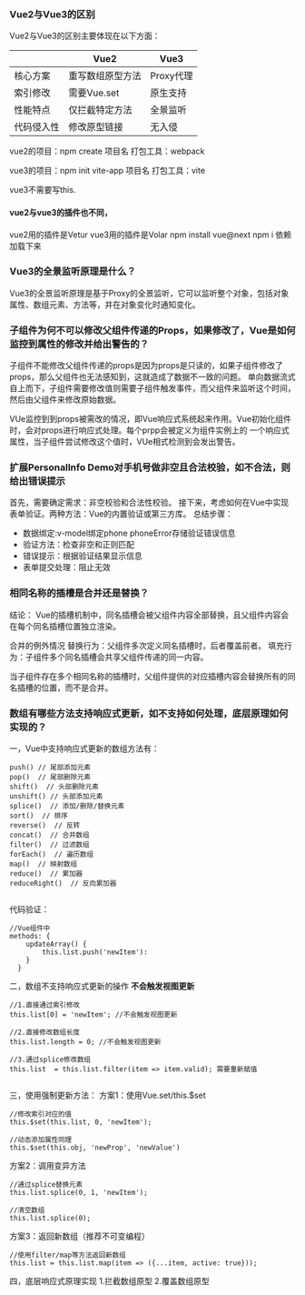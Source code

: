 ### Vue2与Vue3的区别

Vue2与Vue3的区别主要体现在以下方面：

|              | Vue2              | Vue3          |
| -----------  | -----------       | -----------   |
| 核心方案      | 重写数组原型方法   | Proxy代理      |
| 索引修改      | 需要Vue.set       | 原生支持        |
| 性能特点      | 仅拦截特定方法     | 全景监听        |
| 代码侵入性    | 修改原型链接      | 无入侵         |

vue2的项目：npm create 项目名
打包工具：webpack 

vue3的项目：npm init vite-app 项目名
打包工具：vite

vue3不需要写this.

#### vue2与vue3的插件也不同，
vue2用的插件是Vetur
vue3用的插件是Volar
npm install vue@next
npm i 依赖加载下来
### Vue3的全景监听原理是什么？

Vue3的全景监听原理是基于Proxy的全景监听，它可以监听整个对象，包括对象属性、数组元素、方法等，并在对象变化时通知变化。



### 子组件为何不可以修改父组件传递的Props，如果修改了，Vue是如何监控到属性的修改并给出警告的？ 

子组件不能修改父组件传递的props是因为props是只读的，如果子组件修改了props，那么父组件也无法感知到，这就造成了数据不一致的问题。
单向数据流式自上而下，子组件需要修改值则需要子组件触发事件，而父组件来监听这个时间，然后由父组件来修改原始数据。

VUe监控到到props被需改的情况，即Vue响应式系统起来作用。Vue初始化组件时，会对props进行响应式处理。每个prpp会被定义为组件实例上的
一个响应式属性，当子组件尝试修改这个值时，VUe相式检测到会发出警告。

### 扩展Personallnfo Demo对手机号做非空且合法校验，如不合法，则给出错误提示
首先，需要确定需求：非空校验和合法性校验。
接下来，考虑如何在Vue中实现表单验证。两种方法：Vue的内置验证或第三方库。
总结步骤：
- 数据绑定:v-model绑定phone  phoneError存储验证错误信息
- 验证方法：检查非空和正则匹配
- 错误提示：根据验证结果显示信息
- 表单提交处理：阻止无效


<script>
export default {
  name: "MyComponent", // 你可以根据需要给这个组件命名
  data() {
    return {
      tel: '123',
    };
  },
  methods: {
    handleBlur() {
      if (!this.tel) {
        alert('手机号不能为空');
      }
    },
    handleSubmit() {
      if (!/^[1][3-9][0-9]{9}$/.test(this.tel)) {
        alert('手机号不合法');
      }
    }
  }
}
</script>



### 相同名称的插槽是合并还是替换？
结论：
Vue的插槽机制中，同名插槽会被父组件内容全部替换，且父组件内容会在每个同名插槽位置独立渲染。

合并的例外情况
替换行为：父组件多次定义同名插槽时，后者覆盖前者。
填充行为：子组件多个同名插槽会共享父组件传递的同一内容。

当子组件存在多个相同名称的插槽时，父组件提供的对应插槽内容会替换所有的同名插槽的位置，而不是合并。


### 数组有哪些方法支持响应式更新，如不支持如何处理，底层原理如何实现的？

一，Vue中支持响应式更新的数组方法有：
```
push() // 尾部添加元素
pop()  // 尾部删除元素
shift()  // 头部删除元素
unshift() // 头部添加元素
splice()  // 添加/删除/替换元素
sort()  // 排序
reverse()  // 反转
concat()  // 合并数组 
filter()  // 过滤数组 
forEach()  // 遍历数组
map()  // 映射数组
reduce()  // 累加器
reduceRight()  // 反向累加器
    

```

代码验证：
```
//Vue组件中
methods: {
    updateArray() {
        this.list.push('newItem'):
    }
  }
```
二，数组不支持响应式更新的操作
<b>不会触发视图更新</b>
```
//1.直接通过索引修改
this.list[0] = 'newItem'; //不会触发视图更新

//2.直接修改数组长度
this.list.length = 0; //不会触发视图更新

//3.通过splice修改数组
this.list  = this.list.filter(item => item.valid); 需要重新赋值


```

三，使用强制更新方法：
方案1：使用Vue.set/this.$set
```
//修改索引对应的值
this.$set(this.list, 0, 'newItem');

//动态添加属性同理
this.$set(this.obj, 'newProp', 'newValue')
```

方案2：调用变异方法
```
//通过splice替换元素
this.list.splice(0, 1, 'newItem');

//清空数组
this.list.splice(0);

```

方案3：返回新数组（推荐不可变编程）
```
//使用filter/map等方法返回新数组
this.list = this.list.map(item => ({...item, active: true}));
```

四，底层响应式原理实现
1.拦截数组原型
2.覆盖数组原型



